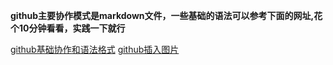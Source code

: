 **github主要协作模式是markdown文件，一些基础的语法可以参考下面的网址,花个10分钟看看，实践一下就行**

[github基础协作和语法格式](https://www.cnblogs.com/yabin/p/6366151.html)
[github插入图片](https://www.jianshu.com/p/c7618a53454f)
